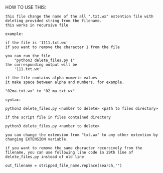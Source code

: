 HOW TO USE THIS:

    this file change the name of the all ".txt.wx" extention file with deleting provided string from the filename.
    this works in recursive file

    example:

    if the file is '1111.txt.wx'
    if you want to remove the character 1 from the file

    you can run the file 
        "python3 delete_files.py 1"
    the corresponding output will be
        '111.txt.wx'

    if the file contains alpha numeric values
    it make space between alpha and numbers, for example.
    
    "02ma.txt.wx" to "02 ma.txt.wx"

    syntax:

    python3 delete_files.py <number to delete> <path to files directory>

    if the script file in files contained directory

    python3 delete_files.py <number to delete>

    you can change the extension from "txt.wx" to any other extention by changing EXTENSION variable.

    if you want to remove the same character recursively from the filename, you can use following line code in 29th line of delete_files.py instead of old line

    out_filename = stripped_file_name.replace(search,'')

